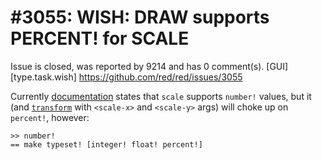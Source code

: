 
#3055: WISH: DRAW supports PERCENT! for SCALE
================================================================================
Issue is closed, was reported by 9214 and has 0 comment(s).
[GUI] [type.task.wish]
<https://github.com/red/red/issues/3055>

Currently [documentation](https://doc.red-lang.org/en/draw.html#_scale) states that `scale` supports `number!` values, but it (and [`transform`](https://doc.red-lang.org/en/draw.html#_transform) with `<scale-x>` and `<scale-y>` args) will choke up on `percent!`, however:
```Red
>> number!
== make typeset! [integer! float! percent!]
```


